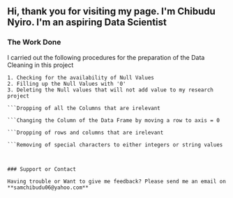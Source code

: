 ## Hi, thank you for visiting my page. I'm Chibudu Nyiro. I'm an aspiring Data Scientist

### The Work Done
I carried out the following procedures for the preparation of the Data Cleaning in this project

```Null Values
1. Checking for the availability of Null Values
2. Filling up the Null Values with '0'
3. Deleting the Null values that will not add value to my research project

```Dropping of all the Columns that are irelevant

```Changing the Column of the Data Frame by moving a row to axis = 0

```Dropping of rows and columns that are irelevant

```Removing of special characters to either integers or string values



### Support or Contact

Having trouble or Want to give me feedback? Please send me an email on **samchibudu06@yahoo.com**
